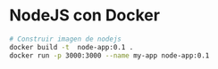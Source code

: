 # NodeJS con Docker

```bash
# Construir imagen de nodejs
docker build -t  node-app:0.1 .
docker run -p 3000:3000 --name my-app node-app:0.1
```

